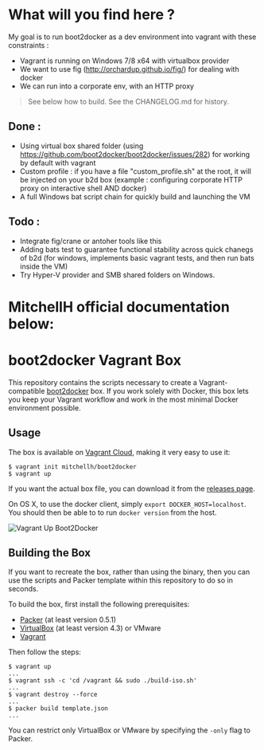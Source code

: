 # What will you find here ?

My goal is to run boot2docker as a dev environment into vagrant with these constraints :
- Vagrant is running on Windows 7/8 x64 with virtualbox provider 
- We want to use fig (http://orchardup.github.io/fig/) for dealing with docker
- We can run into a corporate env, with an HTTP proxy

> See below how to build.
> See the CHANGELOG.md for history.

## Done :
- Using virtual box shared folder (using https://github.com/boot2docker/boot2docker/issues/282) for working by default with vagrant
- Custom profile : if you have a file "custom_profile.sh" at the root, it will be injected on your b2d box (example : configuring corporate HTTP proxy on interactive shell AND docker)
- A full Windows bat script chain for quickly build and launching the VM

## Todo :
- Integrate fig/crane or antoher tools like this
- Adding bats test to guarantee functional stability across quick chanegs of b2d (for windows, implements basic vagrant tests, and then run bats inside the VM)
- Try Hyper-V provider and SMB shared folders on Windows.

# MitchellH official documentation below:

# boot2docker Vagrant Box

This repository contains the scripts necessary to create a Vagrant-compatible
[boot2docker](https://github.com/steeve/boot2docker) box. If you work solely
with Docker, this box lets you keep your Vagrant workflow and work in the
most minimal Docker environment possible.

## Usage

The box is available on
[Vagrant Cloud](https://vagrantcloud.com/mitchellh/boot2docker), making
it very easy to use it:

    $ vagrant init mitchellh/boot2docker
    $ vagrant up

If you want the actual box file, you can download it from the
[releases page](https://github.com/mitchellh/boot2docker-vagrant-box/releases).

On OS X, to use the docker client, simply `export DOCKER_HOST=localhost`.
You should then be able to to run `docker version` from the host.

![Vagrant Up Boot2Docker](https://raw.github.com/mitchellh/boot2docker-vagrant-box/master/readme_image.gif)

## Building the Box

If you want to recreate the box, rather than using the binary, then
you can use the scripts and Packer template within this repository to
do so in seconds.

To build the box, first install the following prerequisites:

  * [Packer](http://www.packer.io) (at least version 0.5.1)
  * [VirtualBox](http://www.virtualbox.org) (at least version 4.3) or VMware
  * [Vagrant](http://www.vagrantup.com)

Then follow the steps:

```
$ vagrant up
...
$ vagrant ssh -c 'cd /vagrant && sudo ./build-iso.sh'
...
$ vagrant destroy --force
...
$ packer build template.json
...
```

You can restrict only VirtualBox or VMware by specifying the `-only` flag
to Packer.
